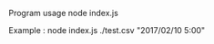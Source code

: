 Program usage
node index.js <path to file> <start time>

Example : 
node index.js ./test.csv "2017/02/10 5:00"